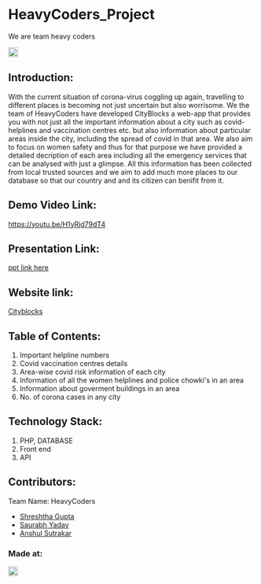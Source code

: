 # HeavyCoders_Project
We are team heavy coders


<a href="https://hack36.com"> <img src="http://bit.ly/BuiltAtHack36" height=20px> </a>


## Introduction:
With the current situation of corona-virus coggling up again, travelling to different places is becoming not just uncertain but also worrisome. We the team of HeavyCoders have developed CityBlocks a web-app that provides you with not just all the important information about a city such as covid-helplines and vaccination centres etc. but also information about particular areas inside the city, including the spread of covid in that area. We also aim to focus on women safety and thus for that purpose we have provided a detailed decription of each area including all the emergency services that can be analysed with just a glimpse. All this information has been collected from local trusted sources and we aim to add much more places to our database so that our country and and its citizen can benifit from it.

## Demo Video Link:
  <a href="https://youtu.be/H1yRjd79dT4">https://youtu.be/H1yRjd79dT4</a>
  
## Presentation Link:
  <a href="https://drive.google.com/file/d/1c4ZCdXmegao4HQWw8lFcMS65UqyFlE3J/view?usp=sharing"> ppt link here </a>

## Website link:
 [Cityblocks](http://city-blocks.co)
  
## Table of Contents:
1) Important helpline numbers
2) Covid vaccination centres details
3) Area-wise covid risk information of each city
4) Information of all the women helplines and police chowki's in an area
5) Information about goverment buildings in an area
6) No. of corona cases in any city

## Technology Stack:
  1) PHP, DATABASE
  2) Front end 
  3) API
  

## Contributors:

Team Name: HeavyCoders

* [Shreshtha Gupta](https://github.com/shrey-101)
* [Saurabh Yadav](https://github.com/sy425191)
* [Anshul Sutrakar](https://github.com/AnshulSutrakar)


### Made at:
<a href="https://hack36.com"> <img src="http://bit.ly/BuiltAtHack36" height=20px> </a>
